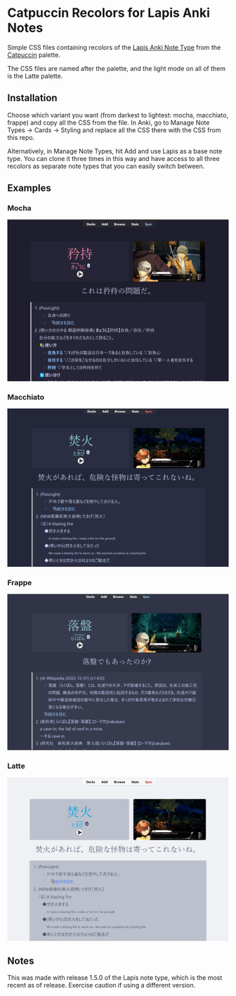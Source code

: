 # Catpuccin Recolors for Lapis Anki Notes

Simple CSS files containing recolors of the [Lapis Anki Note Type](https://github.com/donkuri/lapis) from the [Catpuccin](https://catppuccin.com/palette/) palette.

The CSS files are named after the palette, and the light mode on all of them is the Latte palette.

## Installation

Choose which variant you want (from darkest to lightest: mocha, macchiato, frappe) and copy all the CSS from the file.  In Anki, go to Manage Note Types -> Cards -> Styling and replace all the CSS there with the CSS from this repo.

Alternatively, in Manage Note Types, hit Add and use Lapis as a base note type. You can clone it three times in this way and have access to all three recolors as separate note types that you can easily switch between.

## Examples

### Mocha

![Mocha](/img/mocha.jpg)

### Macchiato

![Macchiato](/img/macchiato.jpg)

### Frappe

![Frappe](/img/frappe.jpg)

### Latte

![Latte](/img/latte.jpg)

## Notes

This was made with release 1.5.0 of the Lapis note type, which is the most recent as of release. Exercise caution if using a different version. 